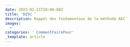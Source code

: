```yaml
---
date: 2023-02-21T20:00:00Z
title: 'DISC '
description: Rappel des fondamentaux de la méthode AEC
images:
  -
categories: ' CommentFairePour'
_template: article
---
```

